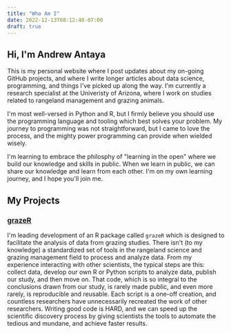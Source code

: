 ```yaml
---
title: "Who Am I"
date: 2022-12-13T08:12:40-07:00
draft: true
---
```


## Hi, I'm Andrew Antaya

This is my personal website where I post updates about my on-going GitHub projects, and where I write longer articles about data science, programming, and things I've picked up along the way. I'm currently a research specialist at the Univeristy of Arizona, where I work on studies related to rangeland management and grazing animals.

I'm most well-versed in Python and R, but I firmly believe you should use the programming language and tooling which best solves your problem. My journey to programming was not straightforward, but I came to love the process, and the mighty power programming can provide when wielded wisely.

I'm learning to embrace the philosphy of "learning in the open" where we build our knowledge and skills in public. When we learn in public, we can share our knowledge and learn from each other. I'm on my own learning journey, and I hope you'll join me.

## My Projects

### [grazeR](https://github.com/amantaya/grazeR)

I'm leading development of an R package called `grazeR` which is designed to facilitate the analysis of data from grazing studies. There isn't (to my knowledge) a standardized set of tools in the rangeland science and grazing management field to process and analyze data. From my experience interacting with other scientists, the typical steps are this: collect data, develop our own R or Python scripts to analyze data, publish our study, and then move on. That code, which is so integral to the conclusions drawn from our study, is rarely made public, and even more rarely, is reproducible and reusable. Each script is a one-off creation, and countless researchers have unnecessarily recreated the work of other researchers. Writing good code is HARD, and we can speed up the scientific discovery process by giving scientists the tools to automate the tedious and mundane, and achieve faster results.
